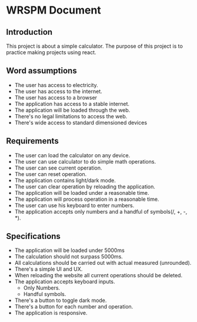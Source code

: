 # WRSPM Document
## Introduction
This project is about a simple calculator. The purpose of this project is to practice making projects using react.

## Word assumptions

- The user has access to electricity.
- The user has access to the internet.
- The user has access to a browser
- The application has access to a stable internet.
- The application will be loaded through the web.
- There's no legal limitations to access the web.
- There's wide access to standard dimensioned devices

## Requirements

- The user can load the calculator on any device.
- The user can use calculator to do simple math operations.
- The user can see current operation.
- The user can reset operation.
- The application contains light/dark mode.
- The user can clear operation by reloading the application.
- The application will be loaded under a reasonable time.
- The application will process operation in a reasonable time.
- The user can use his keyboard to enter numbers.
- The application accepts only numbers and a handful of symbols(/, +, -, *).

## Specifications

- The application will be loaded under 5000ms
- The calculation should not surpass 5000ms.
- All calculations should be carried out with actual measured (unrounded).
- There's a simple UI and UX. 
- When reloading the website all current operations should be deleted.
- The application accepts keyboard inputs.
  - Only Numbers.
  - Handful symbols.
- There's a button to toggle dark mode.
- There's a button for each number and operation.
- The application is responsive.

